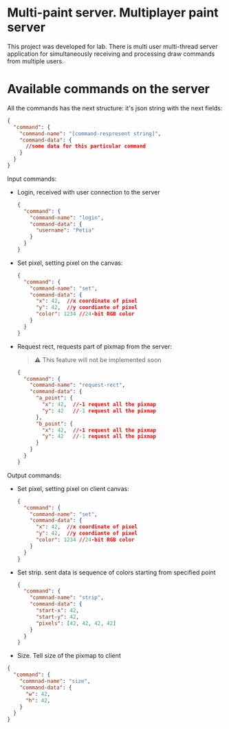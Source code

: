 # Multi-paint server. Multiplayer paint server
This project was developed for lab. There is multi user multi-thread server application for simultaneously receiving and processing draw commands from multiple users.

# Available commands on the server
All the commands has the next structure: it's json string with the next fields: 
```json
{
  "command": {
    "command-name": "[command-respresent string]",
    "command-data": {
      //some data for this particular command
    }
  }
}
```

Input commands:
* Login, received with user connection to the server
  ```json
  {
    "command": {
      "command-name": "login",
      "command-data": {
        "username": "Petia"
      }
    }
  }
  ```
* Set pixel, setting pixel on the canvas:
  ```json
  {
    "command": {
      "command-name": "set",
      "command-data": {
        "x": 42,  //x coordinate of pixel
        "y": 42,  //y coordiante of pixel
        "color": 1234 //24-bit RGB color
      }
    }
  }
  ```
* Request rect, requests part of pixmap from the server: 
  > :warning: This feature will not be implemented soon
  ```json
  {
    "command": {
      "command-name": "request-rect",
      "command-data": {
        "a_point": {
          "x": 42,  //-1 request all the pixmap
          "y": 42   //-1 request all the pixmap
        },
        "b_point": {
          "x": 42,  //-1 request all the pixmap
          "y": 42   //-1 request all the pixmap
        }
      }
    }
  }
  ```
Output commands:
* Set pixel, setting pixel on client canvas:
  ```json
  {
    "command": {
      "command-name": "set",
      "command-data": {
        "x": 42,  //x coordinate of pixel
        "y": 42,  //y coordiante of pixel
        "color": 1234 //24-bit RGB color
      }
    }
  }
  ```
* Set strip. sent data is sequence of colors starting from specified point
  ```json
  {
    "command": {
      "commnad-name": "strip",
      "command-data": {
        "start-x": 42,
        "start-y": 42,
        "pixels": [42, 42, 42, 42]
      }
    }
  }
  ```
* Size. Tell size of the pixmap to client 
```json
{
  "command": {
    "commnad-name": "size",
    "command-data": {
      "w": 42,
      "h": 42,
    }
  }
}
```